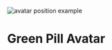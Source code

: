 ![avatar position example](https://user-images.githubusercontent.com/83286032/150437648-dcd882de-14bc-4ff8-ad16-393d18d134c8.jpg)


# Green Pill Avatar
